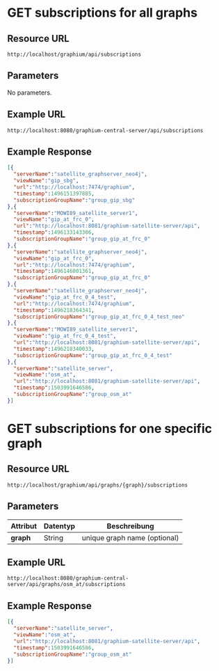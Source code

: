 # GET subscriptions for all graphs

## Resource URL

`http://localhost/graphium/api/subscriptions`

## Parameters
No parameters.

## Example URL

`http://localhost:8080/graphium-central-server/api/subscriptions`

## Example Response

```json
[{
  "serverName":"satellite_graphserver_neo4j",
  "viewName":"gip_sbg",
  "url":"http://localhost:7474/graphium",
  "timestamp":1496151397885,
  "subscriptionGroupName":"group_gip_sbg"
},{
  "serverName":"MOWI89_satellite_server1",
  "viewName":"gip_at_frc_0",
  "url":"http://localhost:8081/graphium-satellite-server/api",
  "timestamp":1496133143306,
  "subscriptionGroupName":"group_gip_at_frc_0"
},{
  "serverName":"satellite_graphserver_neo4j",
  "viewName":"gip_at_frc_0",
  "url":"http://localhost:7474/graphium",
  "timestamp":1496146001361,
  "subscriptionGroupName":"group_gip_at_frc_0"
},{
  "serverName":"satellite_graphserver_neo4j",
  "viewName":"gip_at_frc_0_4_test",
  "url":"http://localhost:7474/graphium",
  "timestamp":1496218364341,
  "subscriptionGroupName":"group_gip_at_frc_0_4_test_neo"
},{
  "serverName":"MOWI89_satellite_server1",
  "viewName":"gip_at_frc_0_4_test",
  "url":"http://localhost:8081/graphium-satellite-server/api",
  "timestamp":1496218340033,
  "subscriptionGroupName":"group_gip_at_frc_0_4_test"
},{
  "serverName":"satellite_server",
  "viewName":"osm_at",
  "url":"http://localhost:8081/graphium-satellite-server/api",
  "timestamp":1503991646586,
  "subscriptionGroupName":"group_osm_at"
}]
```
# GET subscriptions for one specific graph

## Resource URL

`http://localhost/graphium/api/graphs/{graph}/subscriptions`

## Parameters

| **Attribut** | **Datentyp** | **Beschreibung**             |
| ------------ | ------------ | ---------------------------- |
| **graph**    | String       | unique graph name (optional) |

## Example URL

`http://localhost:8080/graphium-central-server/api/graphs/osm_at/subscriptions`

## Example Response

```json
[{
  "serverName":"satellite_server",
  "viewName":"osm_at",
  "url":"http://localhost:8081/graphium-satellite-server/api",
  "timestamp":1503991646586,
  "subscriptionGroupName":"group_osm_at"
}]
```